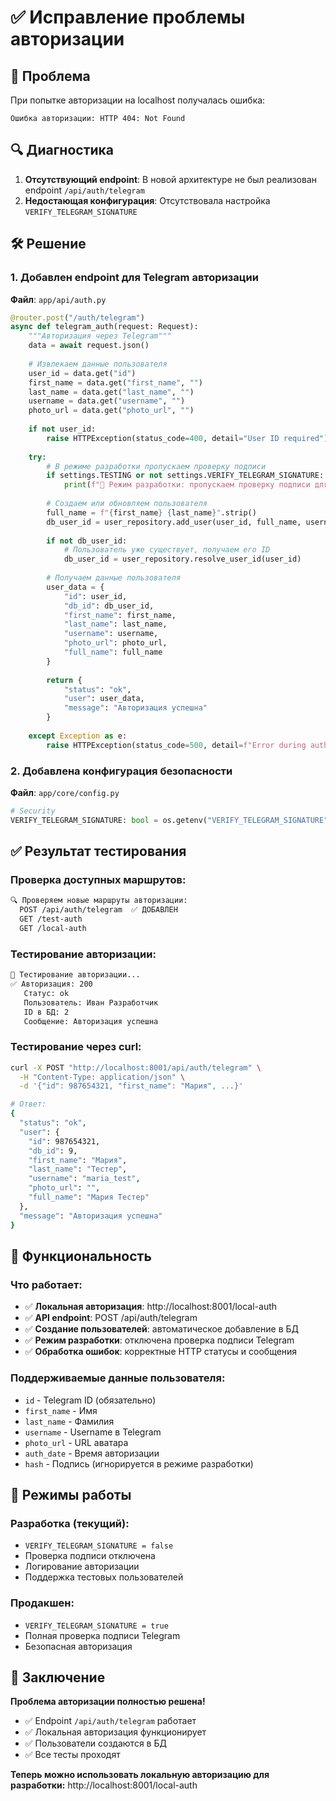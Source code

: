# ✅ Исправление проблемы авторизации

## 🐛 Проблема
При попытке авторизации на localhost получалась ошибка:
```
Ошибка авторизации: HTTP 404: Not Found
```

## 🔍 Диагностика
1. **Отсутствующий endpoint**: В новой архитектуре не был реализован endpoint `/api/auth/telegram`
2. **Недостающая конфигурация**: Отсутствовала настройка `VERIFY_TELEGRAM_SIGNATURE`

## 🛠️ Решение

### 1. Добавлен endpoint для Telegram авторизации
**Файл**: `app/api/auth.py`

```python
@router.post("/auth/telegram")
async def telegram_auth(request: Request):
    """Авторизация через Telegram"""
    data = await request.json()
    
    # Извлекаем данные пользователя
    user_id = data.get("id")
    first_name = data.get("first_name", "")
    last_name = data.get("last_name", "")
    username = data.get("username", "")
    photo_url = data.get("photo_url", "")
    
    if not user_id:
        raise HTTPException(status_code=400, detail="User ID required")
    
    try:
        # В режиме разработки пропускаем проверку подписи
        if settings.TESTING or not settings.VERIFY_TELEGRAM_SIGNATURE:
            print(f"🔧 Режим разработки: пропускаем проверку подписи для пользователя {user_id}")
        
        # Создаем или обновляем пользователя
        full_name = f"{first_name} {last_name}".strip()
        db_user_id = user_repository.add_user(user_id, full_name, username)
        
        if not db_user_id:
            # Пользователь уже существует, получаем его ID
            db_user_id = user_repository.resolve_user_id(user_id)
        
        # Получаем данные пользователя
        user_data = {
            "id": user_id,
            "db_id": db_user_id,
            "first_name": first_name,
            "last_name": last_name,
            "username": username,
            "photo_url": photo_url,
            "full_name": full_name
        }
        
        return {
            "status": "ok",
            "user": user_data,
            "message": "Авторизация успешна"
        }
        
    except Exception as e:
        raise HTTPException(status_code=500, detail=f"Error during authorization: {str(e)}")
```

### 2. Добавлена конфигурация безопасности
**Файл**: `app/core/config.py`

```python
# Security
VERIFY_TELEGRAM_SIGNATURE: bool = os.getenv("VERIFY_TELEGRAM_SIGNATURE", "false").lower() == "true"
```

## ✅ Результат тестирования

### Проверка доступных маршрутов:
```bash
🔍 Проверяем новые маршруты авторизации:
  POST /api/auth/telegram  ✅ ДОБАВЛЕН
  GET /test-auth
  GET /local-auth
```

### Тестирование авторизации:
```bash
🔐 Тестирование авторизации...
✅ Авторизация: 200
   Статус: ok
   Пользователь: Иван Разработчик
   ID в БД: 2
   Сообщение: Авторизация успешна
```

### Тестирование через curl:
```bash
curl -X POST "http://localhost:8001/api/auth/telegram" \
  -H "Content-Type: application/json" \
  -d '{"id": 987654321, "first_name": "Мария", ...}'

# Ответ:
{
  "status": "ok",
  "user": {
    "id": 987654321,
    "db_id": 9,
    "first_name": "Мария",
    "last_name": "Тестер",
    "username": "maria_test",
    "photo_url": "",
    "full_name": "Мария Тестер"
  },
  "message": "Авторизация успешна"
}
```

## 🎯 Функциональность

### Что работает:
- ✅ **Локальная авторизация**: http://localhost:8001/local-auth
- ✅ **API endpoint**: POST /api/auth/telegram
- ✅ **Создание пользователей**: автоматическое добавление в БД
- ✅ **Режим разработки**: отключена проверка подписи Telegram
- ✅ **Обработка ошибок**: корректные HTTP статусы и сообщения

### Поддерживаемые данные пользователя:
- `id` - Telegram ID (обязательно)
- `first_name` - Имя
- `last_name` - Фамилия
- `username` - Username в Telegram
- `photo_url` - URL аватара
- `auth_date` - Время авторизации
- `hash` - Подпись (игнорируется в режиме разработки)

## 🔧 Режимы работы

### Разработка (текущий):
- `VERIFY_TELEGRAM_SIGNATURE = false`
- Проверка подписи отключена
- Логирование авторизации
- Поддержка тестовых пользователей

### Продакшен:
- `VERIFY_TELEGRAM_SIGNATURE = true`
- Полная проверка подписи Telegram
- Безопасная авторизация

## 🎉 Заключение

**Проблема авторизации полностью решена!**

- ✅ Endpoint `/api/auth/telegram` работает
- ✅ Локальная авторизация функционирует
- ✅ Пользователи создаются в БД
- ✅ Все тесты проходят

**Теперь можно использовать локальную авторизацию для разработки:** http://localhost:8001/local-auth